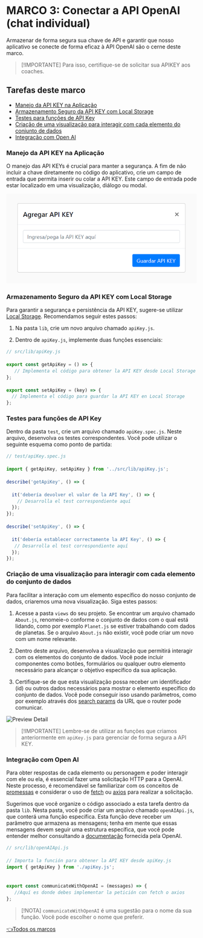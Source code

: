 # **MARCO 3:** Conectar a API OpenAI (chat individual)

Armazenar de forma segura sua chave de API e garantir que nosso aplicativo se
conecte de forma eficaz à API OpenAI são o cerne deste marco.
<!-- Este é um dica do Github Pages, https://github.com/orgs/community/discussions/16925 -->
> [!IMPORTANTE]
> Para isso, certifique-se de solicitar sua APIKEY aos coaches.

## Tarefas deste marco

- [Manejo da API KEY na Aplicação](#manejo-da-api-key-na-aplicação)
- [Armazenamento Seguro da API KEY com Local Storage](#armazenamento-seguro-da-api-key-com-local-storage)
- [Testes para funções de API Key](#testes-para-funções-de-api-key)
- [Criação de uma visualização para interagir com cada elemento do conjunto de dados](#criação-de-uma-visualização-para-interagir-com-cada-elemento-do-conjunto-de-dados)
- [Integração com Open AI](#integração-com-open-ai)

### Manejo da API KEY na Aplicação

O manejo das API KEYs é crucial para manter a segurança.
A fim de não incluir a chave diretamente no código do aplicativo,
crie um campo de entrada que permita inserir ou colar a API KEY.
Este campo de entrada pode estar localizado em uma visualização,
diálogo ou modal.

![Preview apiKey](./assets/previewApiKey.png)

### Armazenamento Seguro da API KEY com Local Storage

Para garantir a segurança e persistência da
API KEY, sugere-se utilizar [Local Storage](https://developer.mozilla.org/pt-BR/docs/Web/API/Window/localStorage).
Recomendamos seguir estes passos:

1. Na pasta `lib`, crie um novo arquivo chamado `apiKey.js`.

2. Dentro de `apiKey.js`, implemente duas funções essenciais:

```js
// src/lib/apiKey.js

export const getApiKey = () => {
   // Implementa el código para obtener la API KEY desde Local Storage
};

export const setApiKey = (key) => {
  // Implementa el código para guardar la API KEY en Local Storage
};
```

### Testes para funções de API Key

Dentro da pasta `test`, crie um arquivo chamado
`apiKey.spec.js`. Neste arquivo, desenvolva os
testes correspondentes. Você pode utilizar o seguinte
esquema como ponto de partida:

``` js
// test/apiKey.spec.js

import { getApiKey, setApiKey } from '../src/lib/apiKey.js';

describe('getApiKey', () => {

  it('debería devolver el valor de la API Key', () => {
    // Desarrolla el test correspondiente aquí
  });
});

describe('setApiKey', () => {

  it('debería establecer correctamente la API Key', () => {
   // Desarrolla el test correspondiente aquí
  });
});

```

### Criação de uma visualização para interagir com cada elemento do conjunto de dados

Para facilitar a interação com um elemento específico do nosso
conjunto de dados, criaremos uma nova visualização. Siga estes passos:

1. Acesse a pasta `views` do seu projeto.
Se encontrar um arquivo chamado `About.js`,
renomeie-o conforme o conjunto de dados
com o qual está lidando, como por exemplo `Planet.js`
se estiver trabalhando com dados de planetas.
Se o arquivo `About.js` não existir,
você pode criar um novo com um nome relevante.

2. Dentro deste arquivo, desenvolva a visualização que permitirá interagir
com os elementos do conjunto de dados. Você pode incluir componentes como botões,
formulários ou qualquer outro elemento necessário para alcançar o objetivo específico
da sua aplicação.

3. Certifique-se de que esta visualização possa receber um identificador (id)
ou outros dados necessários para mostrar o elemento específico do conjunto
de dados. Você pode conseguir isso usando parâmetros, como por
exemplo através dos
[search params](https://developer.mozilla.org/pt-BR/docs/Web/API/URLSearchParams)
da URL que o router pode comunicar.

![Preview Detail](./assets/previewDetail.gif)

> [!IMPORTANTE]
> Lembre-se de utilizar as funções que criamos anteriormente em `apiKey.js`
para gerenciar de forma segura a API KEY.

### Integração com Open AI

Para obter respostas de cada elemento ou personagem e poder interagir
com ele ou ela, é essencial fazer uma solicitação HTTP para a OpenAI.
Neste processo, é recomendável se familiarizar com os conceitos de
[promessas](https://curriculum.laboratoria.la/pt/topics/javascript/async/promises)
e considerar o uso de
[fetch](https://developer.mozilla.org/pt-BR/docs/Web/API/Fetch_API/Using_Fetch)
ou [axios](https://axios-http.com/docs/intro)
para realizar a solicitação.

Sugerimos que você organize o código associado a esta tarefa dentro da pasta `lib`.
Nesta pasta, você pode criar um arquivo chamado `openAIApi.js`,
que conterá uma função específica. Esta função deve receber um parâmetro
que armazena as mensagens; tenha em mente que essas mensagens devem seguir uma
estrutura específica, que você pode entender melhor consultando a
[documentação](https://platform.openai.com/docs/api-reference/chat/create)
fornecida pela OpenAI.

```js
// src/lib/openAIApi.js

// Importa la función para obtener la API KEY desde apiKey.js
import { getApiKey } from './apiKey.js';


export const communicateWithOpenAI = (messages) => {
   //Aquí es donde debes implementar la petición con fetch o axios
};

```

> [!NOTA]
> `communicateWithOpenAI` é uma sugestão para o nome
da sua função. Você pode escolher o nome que preferir.

[👈Todos os marcos](../README.md#6-marcos)
